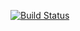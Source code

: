[![Build Status](https://travis-ci.org/Zhekbland/Spring-Hibernate.svg?branch=master)](https://travis-ci.org/Zhekbland/Spring-Hibernate)